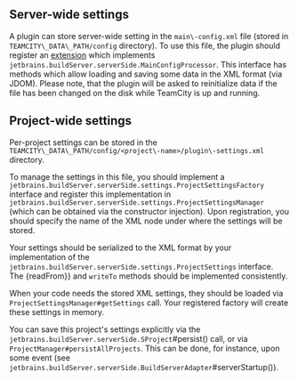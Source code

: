 [//]: # (title: Plugin Settings)
[//]: # (auxiliary-id: Plugin+Settings.html)



## Server-wide settings

A plugin can store server\-wide setting in the `main\-config.xml` file (stored in `TEAMCITY\_DATA\_PATH/config` directory). To use this file, the plugin should register an [extension](extensions.md) which implements `jetbrains.buildServer.serverSide.MainConfigProcessor`. This interface has methods which allow loading and saving some data in the XML format (via JDOM). Please note, that the plugin will be asked to reinitialize data if the file has been changed on the disk while TeamCity is up and running.

## Project-wide settings

Per\-project settings can be stored in the `TEAMCITY\_DATA\_PATH/config/<project\-name>/plugin\-settings.xml` directory.

To manage the settings in this file, you should implement a `jetbrains.buildServer.serverSide.settings.ProjectSettingsFactory` interface and register this implementation in `jetbrains.buildServer.serverSide.settings.ProjectSettingsManager` (which can be obtained via the constructor injection). Upon registration, you should specify the name of the XML node under where the settings will be stored.

Your settings should be serialized to the XML format by your implementation of the `jetbrains.buildServer.serverSide.settings.ProjectSettings` interface. The \{readFrom\}\} and `writeTo` methods should be implemented consistently.

When your code needs the stored XML settings, they should be loaded via `ProjectSettingsManager#getSettings` call. Your registered factory will create these settings in memory.

You can save this project's settings explicitly via the `jetbrains.buildServer.serverSide.SProject`#persist() call, or via `ProjectManager#persistAllProjects`. This can be done, for instance, upon some event (see `jetbrains.buildServer.serverSide.BuildServerAdapter`#serverStartup()).
